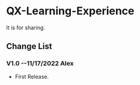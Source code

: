 # QX-Learning-Experience
It is for sharing.

## Change List

### V1.0 --11/17/2022 Alex
  - First Release.
